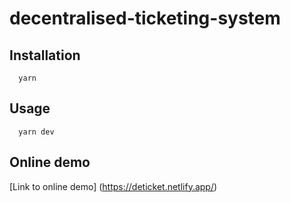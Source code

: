 # decentralised-ticketing-system
 ## Installation
```
  yarn
```
 ## Usage
```
  yarn dev
```
## Online demo
 [Link to online demo] (https://deticket.netlify.app/)

